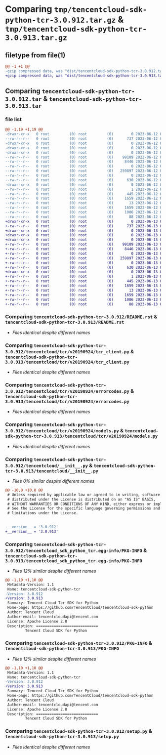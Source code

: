 # Comparing `tmp/tencentcloud-sdk-python-tcr-3.0.912.tar.gz` & `tmp/tencentcloud-sdk-python-tcr-3.0.913.tar.gz`

## filetype from file(1)

```diff
@@ -1 +1 @@
-gzip compressed data, was "dist/tencentcloud-sdk-python-tcr-3.0.912.tar", last modified: Mon Jun 12 03:13:04 2023, max compression
+gzip compressed data, was "dist/tencentcloud-sdk-python-tcr-3.0.913.tar", last modified: Tue Jun 13 02:26:07 2023, max compression
```

## Comparing `tencentcloud-sdk-python-tcr-3.0.912.tar` & `tencentcloud-sdk-python-tcr-3.0.913.tar`

### file list

```diff
@@ -1,19 +1,19 @@
-drwxr-xr-x   0 root         (0) root         (0)        0 2023-06-12 03:13:04.000000 tencentcloud-sdk-python-tcr-3.0.912/
--rw-r--r--   0 root         (0) root         (0)      737 2023-06-12 03:13:04.000000 tencentcloud-sdk-python-tcr-3.0.912/README.rst
-drwxr-xr-x   0 root         (0) root         (0)        0 2023-06-12 03:13:04.000000 tencentcloud-sdk-python-tcr-3.0.912/tencentcloud/
-drwxr-xr-x   0 root         (0) root         (0)        0 2023-06-12 03:13:04.000000 tencentcloud-sdk-python-tcr-3.0.912/tencentcloud/tcr/
-drwxr-xr-x   0 root         (0) root         (0)        0 2023-06-12 03:13:04.000000 tencentcloud-sdk-python-tcr-3.0.912/tencentcloud/tcr/v20190924/
--rw-r--r--   0 root         (0) root         (0)    99109 2023-06-12 03:13:04.000000 tencentcloud-sdk-python-tcr-3.0.912/tencentcloud/tcr/v20190924/tcr_client.py
--rw-r--r--   0 root         (0) root         (0)     8446 2023-06-12 03:13:04.000000 tencentcloud-sdk-python-tcr-3.0.912/tencentcloud/tcr/v20190924/errorcodes.py
--rw-r--r--   0 root         (0) root         (0)        0 2023-06-12 03:13:04.000000 tencentcloud-sdk-python-tcr-3.0.912/tencentcloud/tcr/v20190924/__init__.py
--rw-r--r--   0 root         (0) root         (0)   259897 2023-06-12 03:13:04.000000 tencentcloud-sdk-python-tcr-3.0.912/tencentcloud/tcr/v20190924/models.py
--rw-r--r--   0 root         (0) root         (0)        0 2023-06-12 03:13:04.000000 tencentcloud-sdk-python-tcr-3.0.912/tencentcloud/tcr/__init__.py
--rw-r--r--   0 root         (0) root         (0)      630 2023-06-12 03:13:04.000000 tencentcloud-sdk-python-tcr-3.0.912/tencentcloud/__init__.py
-drwxr-xr-x   0 root         (0) root         (0)        0 2023-06-12 03:13:04.000000 tencentcloud-sdk-python-tcr-3.0.912/tencentcloud_sdk_python_tcr.egg-info/
--rw-r--r--   0 root         (0) root         (0)        1 2023-06-12 03:13:04.000000 tencentcloud-sdk-python-tcr-3.0.912/tencentcloud_sdk_python_tcr.egg-info/dependency_links.txt
--rw-r--r--   0 root         (0) root         (0)      445 2023-06-12 03:13:04.000000 tencentcloud-sdk-python-tcr-3.0.912/tencentcloud_sdk_python_tcr.egg-info/SOURCES.txt
--rw-r--r--   0 root         (0) root         (0)     1659 2023-06-12 03:13:04.000000 tencentcloud-sdk-python-tcr-3.0.912/tencentcloud_sdk_python_tcr.egg-info/PKG-INFO
--rw-r--r--   0 root         (0) root         (0)       13 2023-06-12 03:13:04.000000 tencentcloud-sdk-python-tcr-3.0.912/tencentcloud_sdk_python_tcr.egg-info/top_level.txt
--rw-r--r--   0 root         (0) root         (0)     1659 2023-06-12 03:13:04.000000 tencentcloud-sdk-python-tcr-3.0.912/PKG-INFO
--rw-r--r--   0 root         (0) root         (0)     1006 2023-06-12 03:13:04.000000 tencentcloud-sdk-python-tcr-3.0.912/setup.py
--rw-r--r--   0 root         (0) root         (0)       88 2023-06-12 03:13:04.000000 tencentcloud-sdk-python-tcr-3.0.912/setup.cfg
+drwxr-xr-x   0 root         (0) root         (0)        0 2023-06-13 02:26:07.000000 tencentcloud-sdk-python-tcr-3.0.913/
+-rw-r--r--   0 root         (0) root         (0)      737 2023-06-13 02:26:07.000000 tencentcloud-sdk-python-tcr-3.0.913/README.rst
+drwxr-xr-x   0 root         (0) root         (0)        0 2023-06-13 02:26:07.000000 tencentcloud-sdk-python-tcr-3.0.913/tencentcloud/
+drwxr-xr-x   0 root         (0) root         (0)        0 2023-06-13 02:26:07.000000 tencentcloud-sdk-python-tcr-3.0.913/tencentcloud/tcr/
+drwxr-xr-x   0 root         (0) root         (0)        0 2023-06-13 02:26:07.000000 tencentcloud-sdk-python-tcr-3.0.913/tencentcloud/tcr/v20190924/
+-rw-r--r--   0 root         (0) root         (0)    99109 2023-06-13 02:26:07.000000 tencentcloud-sdk-python-tcr-3.0.913/tencentcloud/tcr/v20190924/tcr_client.py
+-rw-r--r--   0 root         (0) root         (0)     8446 2023-06-13 02:26:07.000000 tencentcloud-sdk-python-tcr-3.0.913/tencentcloud/tcr/v20190924/errorcodes.py
+-rw-r--r--   0 root         (0) root         (0)        0 2023-06-13 02:26:07.000000 tencentcloud-sdk-python-tcr-3.0.913/tencentcloud/tcr/v20190924/__init__.py
+-rw-r--r--   0 root         (0) root         (0)   259897 2023-06-13 02:26:07.000000 tencentcloud-sdk-python-tcr-3.0.913/tencentcloud/tcr/v20190924/models.py
+-rw-r--r--   0 root         (0) root         (0)        0 2023-06-13 02:26:07.000000 tencentcloud-sdk-python-tcr-3.0.913/tencentcloud/tcr/__init__.py
+-rw-r--r--   0 root         (0) root         (0)      630 2023-06-13 02:26:07.000000 tencentcloud-sdk-python-tcr-3.0.913/tencentcloud/__init__.py
+drwxr-xr-x   0 root         (0) root         (0)        0 2023-06-13 02:26:07.000000 tencentcloud-sdk-python-tcr-3.0.913/tencentcloud_sdk_python_tcr.egg-info/
+-rw-r--r--   0 root         (0) root         (0)        1 2023-06-13 02:26:07.000000 tencentcloud-sdk-python-tcr-3.0.913/tencentcloud_sdk_python_tcr.egg-info/dependency_links.txt
+-rw-r--r--   0 root         (0) root         (0)      445 2023-06-13 02:26:07.000000 tencentcloud-sdk-python-tcr-3.0.913/tencentcloud_sdk_python_tcr.egg-info/SOURCES.txt
+-rw-r--r--   0 root         (0) root         (0)     1659 2023-06-13 02:26:07.000000 tencentcloud-sdk-python-tcr-3.0.913/tencentcloud_sdk_python_tcr.egg-info/PKG-INFO
+-rw-r--r--   0 root         (0) root         (0)       13 2023-06-13 02:26:07.000000 tencentcloud-sdk-python-tcr-3.0.913/tencentcloud_sdk_python_tcr.egg-info/top_level.txt
+-rw-r--r--   0 root         (0) root         (0)     1659 2023-06-13 02:26:07.000000 tencentcloud-sdk-python-tcr-3.0.913/PKG-INFO
+-rw-r--r--   0 root         (0) root         (0)     1006 2023-06-13 02:26:07.000000 tencentcloud-sdk-python-tcr-3.0.913/setup.py
+-rw-r--r--   0 root         (0) root         (0)       88 2023-06-13 02:26:07.000000 tencentcloud-sdk-python-tcr-3.0.913/setup.cfg
```

### Comparing `tencentcloud-sdk-python-tcr-3.0.912/README.rst` & `tencentcloud-sdk-python-tcr-3.0.913/README.rst`

 * *Files identical despite different names*

### Comparing `tencentcloud-sdk-python-tcr-3.0.912/tencentcloud/tcr/v20190924/tcr_client.py` & `tencentcloud-sdk-python-tcr-3.0.913/tencentcloud/tcr/v20190924/tcr_client.py`

 * *Files identical despite different names*

### Comparing `tencentcloud-sdk-python-tcr-3.0.912/tencentcloud/tcr/v20190924/errorcodes.py` & `tencentcloud-sdk-python-tcr-3.0.913/tencentcloud/tcr/v20190924/errorcodes.py`

 * *Files identical despite different names*

### Comparing `tencentcloud-sdk-python-tcr-3.0.912/tencentcloud/tcr/v20190924/models.py` & `tencentcloud-sdk-python-tcr-3.0.913/tencentcloud/tcr/v20190924/models.py`

 * *Files identical despite different names*

### Comparing `tencentcloud-sdk-python-tcr-3.0.912/tencentcloud/__init__.py` & `tencentcloud-sdk-python-tcr-3.0.913/tencentcloud/__init__.py`

 * *Files 0% similar despite different names*

```diff
@@ -10,8 +10,8 @@
 # Unless required by applicable law or agreed to in writing, software
 # distributed under the License is distributed on an "AS IS" BASIS,
 # WITHOUT WARRANTIES OR CONDITIONS OF ANY KIND, either express or implied.
 # See the License for the specific language governing permissions and
 # limitations under the License.
 
 
-__version__ = '3.0.912'
+__version__ = '3.0.913'
```

### Comparing `tencentcloud-sdk-python-tcr-3.0.912/tencentcloud_sdk_python_tcr.egg-info/PKG-INFO` & `tencentcloud-sdk-python-tcr-3.0.913/tencentcloud_sdk_python_tcr.egg-info/PKG-INFO`

 * *Files 12% similar despite different names*

```diff
@@ -1,10 +1,10 @@
 Metadata-Version: 1.1
 Name: tencentcloud-sdk-python-tcr
-Version: 3.0.912
+Version: 3.0.913
 Summary: Tencent Cloud Tcr SDK for Python
 Home-page: https://github.com/TencentCloud/tencentcloud-sdk-python
 Author: Tencent Cloud
 Author-email: tencentcloudapi@tencent.com
 License: Apache License 2.0
 Description: ============================
         Tencent Cloud SDK for Python
```

### Comparing `tencentcloud-sdk-python-tcr-3.0.912/PKG-INFO` & `tencentcloud-sdk-python-tcr-3.0.913/PKG-INFO`

 * *Files 12% similar despite different names*

```diff
@@ -1,10 +1,10 @@
 Metadata-Version: 1.1
 Name: tencentcloud-sdk-python-tcr
-Version: 3.0.912
+Version: 3.0.913
 Summary: Tencent Cloud Tcr SDK for Python
 Home-page: https://github.com/TencentCloud/tencentcloud-sdk-python
 Author: Tencent Cloud
 Author-email: tencentcloudapi@tencent.com
 License: Apache License 2.0
 Description: ============================
         Tencent Cloud SDK for Python
```

### Comparing `tencentcloud-sdk-python-tcr-3.0.912/setup.py` & `tencentcloud-sdk-python-tcr-3.0.913/setup.py`

 * *Files identical despite different names*

